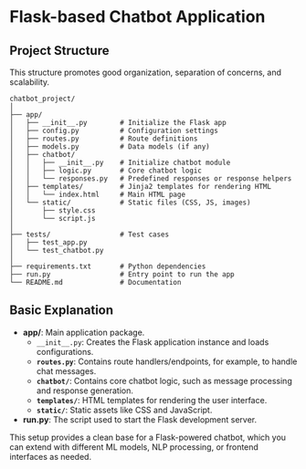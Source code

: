 # Flask-based Chatbot Application

## Project Structure

This structure promotes good organization, separation of concerns, and scalability.

```
chatbot_project/
│
├── app/
│   ├── __init__.py        # Initialize the Flask app
│   ├── config.py          # Configuration settings
│   ├── routes.py          # Route definitions
│   ├── models.py          # Data models (if any)
│   ├── chatbot/
│   │   ├── __init__.py    # Initialize chatbot module
│   │   ├── logic.py       # Core chatbot logic
│   │   └── responses.py   # Predefined responses or response helpers
│   ├── templates/         # Jinja2 templates for rendering HTML
│   │   └── index.html     # Main HTML page
│   └── static/            # Static files (CSS, JS, images)
│       ├── style.css
│       └── script.js
│
├── tests/                 # Test cases
│   ├── test_app.py
│   └── test_chatbot.py
│
├── requirements.txt       # Python dependencies
├── run.py                 # Entry point to run the app
└── README.md              # Documentation
```

## Basic Explanation

- **app/**: Main application package.
  - `__init__.py`: Creates the Flask application instance and loads configurations.
  - **`routes.py`**: Contains route handlers/endpoints, for example, to handle chat messages.
  - **`chatbot/`**: Contains core chatbot logic, such as message processing and response generation.
  - **`templates/`**: HTML templates for rendering the user interface.
  - **`static/`**: Static assets like CSS and JavaScript.
- **run.py**: The script used to start the Flask development server.

This setup provides a clean base for a Flask-powered chatbot, which you can extend with different ML models, NLP processing, or frontend interfaces as needed.
